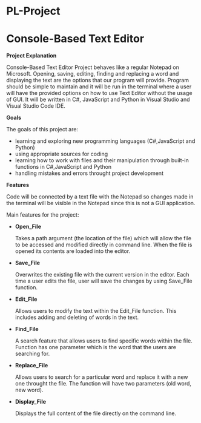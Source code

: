 # PL-Project 
# Console-Based Text Editor

__Project Explanation__

Console-Based Text Editor Project behaves like a regular Notepad on Microsoft.
Opening, saving, editing, finding and replacing a word and displaying the text are the options that our program will provide.
Program should be simple to maintain and it will be run in the terminal where a user will have the
provided options on how to use Text Editor without the usage of GUI.
It will be written in C#, JavaScript and Python in Visual Studio and Visual Studio Code IDE.

__Goals__

The goals of this project are:

- learning and exploring new programming languages (C#,JavaScript and Python)
- using appropriate sources for coding
- learning how to work with files and their manipulation through built-in functions in C#,JavaScript and Python
- handling mistakes and errors throught project development


__Features__

Code will be connected by a text file with the Notepad so changes made in the terminal
will be visible in the Notepad since this is not a GUI application.


Main features for the project:
- **Open_File**

   Takes a path argument (the location of the file) which will allow the file to be accessed and modified directly in command line. When the file is opened its contents are 
   loaded into the editor.
  
- **Save_File**

  Overwrites the existing file with the current version in the editor. Each time a user edits the file, user will save the changes by using Save_File function.
   
- **Edit_File**

  Allows users to modify the text within the Edit_File function. This includes adding and deleting of words in the text.
  
- **Find_File**

  A search feature that allows users to find specific words within the file. Function has one parameter which is the word that the users are searching for.
  
- **Replace_File**

  Allows users to search for a particular word and replace it with a new one throught the file. The function will have two parameters (old word, new word).

    
- **Display_File**

  Displays the full content of the file directly on the command line.
